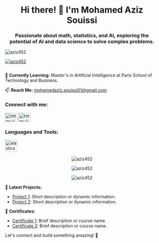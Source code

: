<h1 align="center">Hi there! 👋 I'm Mohamed Aziz Souissi</h1>

<h3 align="center">Passionate about math, statistics, and AI, exploring the potential of AI and data science to solve complex problems.</h3>

<p align="left"> <img src="https://komarev.com/ghpvc/?username=aziz452&label=Profile%20views&color=0e75b6&style=flat" alt="aziz452" /> </p>

<p align="left"> <a href="https://github.com/ryo-ma/github-profile-trophy"><img src="https://github-profile-trophy.vercel.app/?username=aziz452" alt="aziz452" /></a> </p>

<p align="left"> <a href="https://twitter.com/" target="blank"><img src="https://img.shields.io/twitter/follow/?logo=twitter&style=for-the-badge" alt="" /></a> </p>

🌱 **Currently Learning:** Master's in Artificial Intelligence at Paris School of Technology and Business.

📫 **Reach Me:** [mohamedaziz.souissi01@gmail.com](mailto:mohamedaziz.souissi01@gmail.com)

<h3 align="left">Connect with me:</h3>
<p align="left">
  <a href="https://linkedin.com/in/mohamedaziz-souissi/" target="blank">
    <img align="center" src="https://raw.githubusercontent.com/rahuldkjain/github-profile-readme-generator/master/src/images/icons/Social/linked-in-alt.svg" alt="https://www.linkedin.com/in/mohamedaziz-souissi/" height="30" width="40" />
  </a>
  <a href="https://github.com/aziz452" target="blank">
    <img align="center" src="https://raw.githubusercontent.com/rahuldkjain/github-profile-readme-generator/master/src/images/icons/Social/github.svg" alt="https://github.com/aziz452" height="30" width="40" />
  </a>
</p>

<h3 align="left">Languages and Tools:</h3>
<p align="left"> 
  <img src="https://www.vectorlogo.zone/logos/elastic/elastic-icon.svg" alt="elasticsearch" width="40" height="40"/>
  <!-- Add or remove tools based on your preferences -->
  <!-- Example: <img src="icon_url" alt="tool_name" width="40" height="40"/> -->
</p>

<p align="center">
  <img src="https://github-readme-stats.vercel.app/api/top-langs?username=aziz452&show_icons=true&locale=en&layout=compact" alt="aziz452" />
</p>

<p align="center">
  <img src="https://github-readme-stats.vercel.app/api?username=aziz452&show_icons=true&locale=en" alt="aziz452" />
</p>

<p align="center">
  <img src="https://github-readme-streak-stats.herokuapp.com/?user=aziz452&" alt="aziz452" />
</p>

🚀 **Latest Projects:**
- [Project 1](project1_link): Short description or dynamic information.
- [Project 2](project2_link): Short description or dynamic information.

📜 **Certificates:**
- [Certificate 1](certificate1_link): Brief description or course name.
- [Certificate 2](certificate2_link): Brief description or course name.

Let's connect and build something amazing! 🚀
